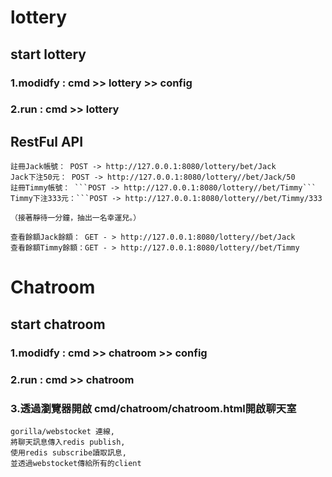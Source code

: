 # lottery

## start lottery

### 1.modidfy : cmd >> lottery >> config

### 2.run : cmd >> lottery

## RestFul API
```
註冊Jack帳號： POST -> http://127.0.0.1:8080/lottery/bet/Jack
Jack下注50元： POST -> http://127.0.0.1:8080/lottery//bet/Jack/50
註冊Timmy帳號： ```POST -> http://127.0.0.1:8080/lottery//bet/Timmy```
Timmy下注333元：```POST -> http://127.0.0.1:8080/lottery//bet/Timmy/333

（接著靜待一分鐘，抽出一名幸運兒。）

查看餘額Jack餘額： GET - > http://127.0.0.1:8080/lottery//bet/Jack
查看餘額Timmy餘額：GET - > http://127.0.0.1:8080/lottery//bet/Timmy
```


# Chatroom
## start chatroom

### 1.modidfy : cmd >> chatroom >> config

### 2.run : cmd >> chatroom

### 3.透過瀏覽器開啟 cmd/chatroom/chatroom.html開啟聊天室

```
gorilla/webstocket 連線,
將聊天訊息傳入redis publish,
使用redis subscribe讀取訊息,
並透過webstocket傳給所有的client
```